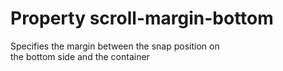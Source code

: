 # Property scroll-margin-bottom

Specifies the margin between the snap position on  
the bottom side and the container  

